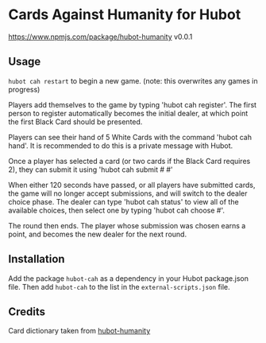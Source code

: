 # Cards Against Humanity for Hubot

https://www.npmjs.com/package/hubot-humanity
v0.0.1

## Usage

`hubot cah restart` to begin a new game. (note: this overwrites any games in progress)

Players add themselves to the game by typing 'hubot cah register'. The first person to register automatically becomes the initial dealer, at which point the first Black Card should be presented.

Players can see their hand of 5 White Cards with the command 'hubot cah hand'. It is recommended to do this is a private message with Hubot.

Once a player has selected a card (or two cards if the Black Card requires 2), they can submit it using 'hubot cah submit # #'

When either 120 seconds have passed, or all players have submitted cards, the game will no longer accept submissions, and will switch to the dealer choice phase. The dealer can type 'hubot cah status' to view all of the available choices, then select one by typing 'hubot cah choose #'.

The round then ends. The player whose submission was chosen earns a point, and becomes the new dealer for the next round.

## Installation

Add the package `hubot-cah` as a dependency in your Hubot package.json file. Then add `hubot-cah` to the list in the `external-scripts.json` file.

## Credits

Card dictionary taken from [hubot-humanity](https://github.com/jakswa/hubot-humanity) 

